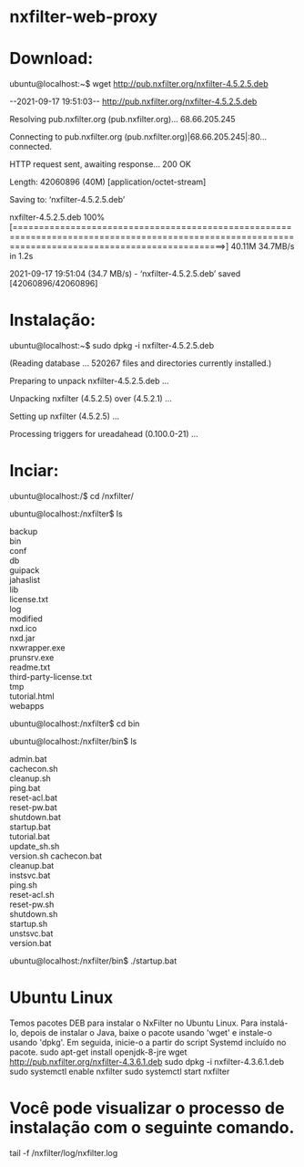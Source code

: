 # nxfilter-web-proxy

# Download:

ubuntu@localhost:~$ wget http://pub.nxfilter.org/nxfilter-4.5.2.5.deb

--2021-09-17 19:51:03--  http://pub.nxfilter.org/nxfilter-4.5.2.5.deb

Resolving pub.nxfilter.org (pub.nxfilter.org)... 68.66.205.245

Connecting to pub.nxfilter.org (pub.nxfilter.org)|68.66.205.245|:80... connected.

HTTP request sent, awaiting response... 200 OK

Length: 42060896 (40M) [application/octet-stream]


Saving to: ‘nxfilter-4.5.2.5.deb’



nxfilter-4.5.2.5.deb                                           100%[====================================================================================================================================================>]  40.11M  34.7MB/s    in 1.2s


2021-09-17 19:51:04 (34.7 MB/s) - ‘nxfilter-4.5.2.5.deb’ saved [42060896/42060896]


# Instalação:

ubuntu@localhost:~$ sudo dpkg -i nxfilter-4.5.2.5.deb

(Reading database ... 520267 files and directories currently installed.)

Preparing to unpack nxfilter-4.5.2.5.deb ...

Unpacking nxfilter (4.5.2.5) over (4.5.2.1) ...

Setting up nxfilter (4.5.2.5) ...

Processing triggers for ureadahead (0.100.0-21) ...

# Inciar:

ubuntu@localhost:/$ cd /nxfilter/

ubuntu@localhost:/nxfilter$ ls

backup  
bin  
conf  
db  
guipack  
jahaslist  
lib  
license.txt  
log  
modified  
nxd.ico  
nxd.jar  
nxwrapper.exe  
prunsrv.exe  
readme.txt  
third-party-license.txt  
tmp  
tutorial.html  
webapps

ubuntu@localhost:/nxfilter$ cd bin

ubuntu@localhost:/nxfilter/bin$ ls

admin.bat     
cachecon.sh  
cleanup.sh   
ping.bat  
reset-acl.bat  
reset-pw.bat  
shutdown.bat  
startup.bat  
tutorial.bat  
update_sh.sh  
version.sh
cachecon.bat  
cleanup.bat  
instsvc.bat  
ping.sh   
reset-acl.sh   
reset-pw.sh  
shutdown.sh   
startup.sh   
unstsvc.bat   
version.bat

ubuntu@localhost:/nxfilter/bin$ ./startup.bat

# Ubuntu Linux
Temos pacotes DEB para instalar o NxFilter no Ubuntu Linux. Para instalá-lo, depois de instalar o Java, baixe o pacote usando 'wget' e instale-o usando 'dpkg'. Em seguida, inicie-o a partir do script Systemd incluído no pacote.
sudo apt-get install openjdk-8-jre
wget http://pub.nxfilter.org/nxfilter-4.3.6.1.deb
sudo dpkg -i nxfilter-4.3.6.1.deb
sudo systemctl enable nxfilter
sudo systemctl start nxfilter

# Você pode visualizar o processo de instalação com o seguinte comando.
tail -f /nxfilter/log/nxfilter.log


